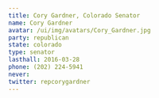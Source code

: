 ```yaml
---
title: Cory Gardner, Colorado Senator
name: Cory Gardner
avatar: /ui/img/avatars/Cory_Gardner.jpg
party: republican
state: colorado
type: senator
lasthall: 2016-03-28
phone: (202) 224-5941
never: 
twitter: repcorygardner
---
```

